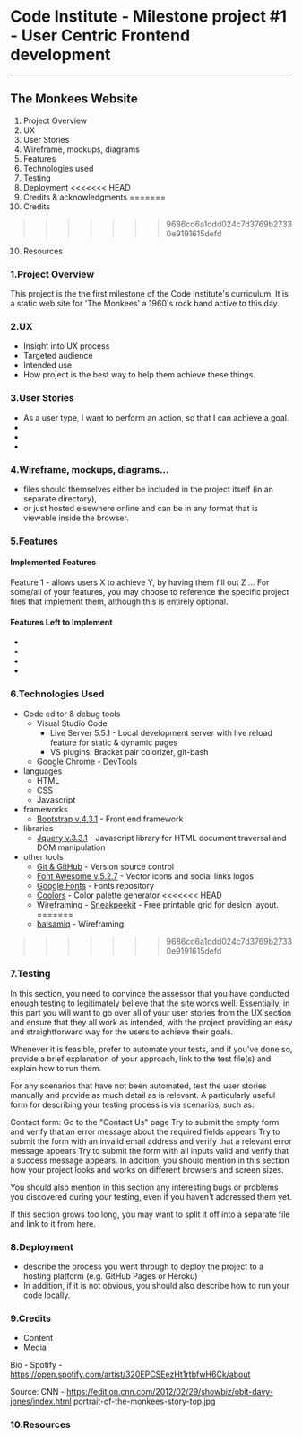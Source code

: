 # Code Institute - Milestone project #1 - User Centric Frontend development
---

## The Monkees Website

1. Project Overview
2. UX
3. User Stories
4. Wireframe, mockups, diagrams
5. Features
6. Technologies used
7. Testing
8. Deployment
<<<<<<< HEAD
9. Credits & acknowledgments
=======
9. Credits
>>>>>>> 9686cd6a1ddd024c7d3769b27330e9191615defd
10. Resources


### 1.Project Overview
This project is the the first milestone of the Code Institute's curriculum. It is a static web site for 'The Monkees' a 1960's rock band active to this day. 


### 2.UX
- Insight into UX process
- Targeted audience
- Intended use
- How project is the best way to help them achieve these things.

### 3.User Stories

- As a user type, I want to perform an action, so that I can achieve a goal.
-
-
-

### 4.Wireframe, mockups, diagrams...

- files should themselves either be included in the project itself (in an separate directory), 
- or just hosted elsewhere online and can be in any format that is viewable inside the browser.

### 5.Features
#### Implemented Features
Feature 1 - allows users X to achieve Y, by having them fill out Z
...
For some/all of your features, you may choose to reference the specific project files that implement them, although this is entirely optional.

#### Features Left to Implement
-
-
-
-

### 6.Technologies Used
- Code editor & debug tools
    - Visual Studio Code
        - Live Server 5.5.1 - Local development server with live reload feature for static & dynamic pages
        - VS plugins: Bracket pair colorizer, git-bash
    - Google Chrome - DevTools
- languages
    - HTML
    - CSS
    - Javascript
- frameworks
    - [Bootstrap v.4.3.1](https://getbootstrap.com/) - Front end framework
- libraries
    - [Jquery v.3.3.1](http://jquery.com/) - Javascript library for HTML document traversal and DOM manipulation
- other tools
    - [Git & GitHub](https://github.com/gosherama/codeinstitute_m1) - Version source control
    - [Font Awesome v.5.2.7](https://fontawesome.com/) - Vector icons and social links logos
    - [Google Fonts](https://fonts.google.com/) - Fonts repository
    - [Coolors](https://coolors.co/ea8c55-c75146-ad2e24-81171b-540804) - Color palette generator
<<<<<<< HEAD
    - Wireframing - [Sneakpeekit](https://sneakpeekit.com/) - Free printable grid for design layout.
=======
    - [balsamiq](http://www.balsamiq.com) - Wireframing
>>>>>>> 9686cd6a1ddd024c7d3769b27330e9191615defd
    
### 7.Testing
In this section, you need to convince the assessor that you have conducted enough testing to legitimately believe that the site works well. Essentially, in this part you will want to go over all of your user stories from the UX section and ensure that they all work as intended, with the project providing an easy and straightforward way for the users to achieve their goals.

Whenever it is feasible, prefer to automate your tests, and if you've done so, provide a brief explanation of your approach, link to the test file(s) and explain how to run them.

For any scenarios that have not been automated, test the user stories manually and provide as much detail as is relevant. A particularly useful form for describing your testing process is via scenarios, such as:

Contact form:
Go to the "Contact Us" page
Try to submit the empty form and verify that an error message about the required fields appears
Try to submit the form with an invalid email address and verify that a relevant error message appears
Try to submit the form with all inputs valid and verify that a success message appears.
In addition, you should mention in this section how your project looks and works on different browsers and screen sizes.

You should also mention in this section any interesting bugs or problems you discovered during your testing, even if you haven't addressed them yet.

If this section grows too long, you may want to split it off into a separate file and link to it from here.

### 8.Deployment
- describe the process you went through to deploy the project to a hosting platform (e.g. GitHub Pages or Heroku)
- In addition, if it is not obvious, you should also describe how to run your code locally.

### 9.Credits
- Content
- Media

Bio - Spotify - https://open.spotify.com/artist/320EPCSEezHt1rtbfwH6Ck/about

Source: CNN - https://edition.cnn.com/2012/02/29/showbiz/obit-davy-jones/index.html
portrait-of-the-monkees-story-top.jpg

### 10.Resources
